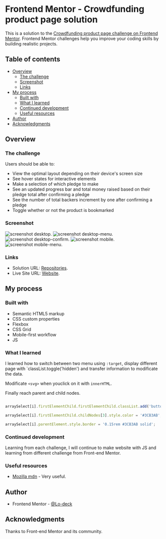 # Frontend Mentor - Crowdfunding product page solution

This is a solution to the [Crowdfunding product page challenge on Frontend Mentor](https://www.frontendmentor.io/challenges/crowdfunding-product-page-7uvcZe7ZR). Frontend Mentor challenges help you improve your coding skills by building realistic projects. 

## Table of contents

- [Overview](#overview)
  - [The challenge](#the-challenge)
  - [Screenshot](#screenshot)
  - [Links](#links)
- [My process](#my-process)
  - [Built with](#built-with)
  - [What I learned](#what-i-learned)
  - [Continued development](#continued-development)
  - [Useful resources](#useful-resources)
- [Author](#author)
- [Acknowledgments](#acknowledgments)


## Overview

### The challenge

Users should be able to:

- View the optimal layout depending on their device's screen size
- See hover states for interactive elements
- Make a selection of which pledge to make
- See an updated progress bar and total money raised based on their pledge total after confirming a pledge
- See the number of total backers increment by one after confirming a pledge
- Toggle whether or not the product is bookmarked


### Screenshot

![screenshot desktop](https://github.com/Lo-Deck/Crowdfunding-product-page/blob/main/screenshot/Crowdfunding%20product%20page-desktop.png).
![screenshot desktop-menu](https://github.com/Lo-Deck/Crowdfunding-product-page/blob/main/screenshot/Crowdfunding%20product%20page-desktop-menu.png).
![screenshot desktop-confirm](https://github.com/Lo-Deck/Crowdfunding-product-page/blob/main/screenshot/Crowdfunding%20product%20page-desktop-confirm.png).
![screenshot mobile](https://github.com/Lo-Deck/Crowdfunding-product-page/blob/main/screenshot/Crowdfunding%20product%20page-mobile.png).
![screenshot mobile-menu](https://github.com/Lo-Deck/Crowdfunding-product-page/blob/main/screenshot/Crowdfunding%20product%20page-mobile-menu.png).


### Links

- Solution URL: [Repositories](https://github.com/Lo-Deck/Crowdfunding-product-page).
- Live Site URL: [Website](https://lo-deck.github.io/Crowdfunding-product-page/).


## My process

### Built with

- Semantic HTML5 markup
- CSS custom properties
- Flexbox
- CSS Grid
- Mobile-first workflow
- JS


### What I learned

I learned how to switch between two menu using `:target`, display different page with `classList.toggle('hidden') and transfer information to modificate the data.

Modificate `<svg>` when youclick on it with `innerHTML`.

Finally reach parent and child nodes.


```js

arraySelect[i].firstElementChild.firstElementChild.classList.add('button-project-click');

arraySelect[i].firstElementChild.childNodes[3].style.color = '#3CB3AB';

arraySelect[i].parentElement.style.border = '0.15rem #3CB3AB solid';

```


### Continued development

Learning from each challenge, I will continue to make website with JS and learning from different challenge from Front-end Mentor.


### Useful resources

- [Mozilla mdn](https://developer.mozilla.org/) - Very useful.


## Author

- Frontend Mentor - [@Lo-deck](https://www.frontendmentor.io/profile/Lo-Deck)


## Acknowledgments

Thanks to Front-end Mentor and its community.